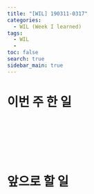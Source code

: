 ```yaml
---
title: "[WIL] 190311-0317"
categories: 
  - WIL (Week I learned)
tags: 
  - WIL
  - 
toc: false
search: true
sidebar_main: true
---
```


# 이번 주 한 일

<br><br><br><br><br>


# 앞으로 할 일
